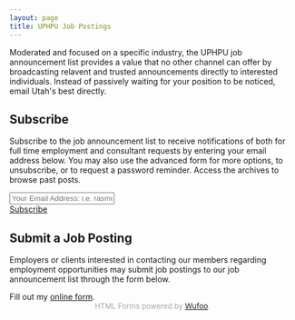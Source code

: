 ```yaml
---
layout: page
title: UPHPU Job Postings
---
```

Moderated and focused on a specific industry, the UPHPU job announcement list provides a value that no other channel can offer by broadcasting relavent and trusted announcements directly to interested individuals. Instead of passively waiting for your position to be noticed, email Utah's best directly.

## Subscribe

Subscribe to the job announcement list to receive notifications of both for full time employment and consultant requests by entering your email address below. You may also use the advanced form for more options, to unsubscribe, or to request a password reminder. Access the archives to browse past posts.

<form id="subcribeJobs" action="/mailman/subscribe/uphpu-jobs" method="POST">
<div class="row">
    <div class="large-12 columns">
      <div class="row collapse">
        <div class="small-9 columns">
          <input name="email" type="text" placeholder="Your Email Address: i.e. rasmus@php.net">
        </div>
        <div class="small-3 columns">
          <a name="email-button" value="subscribe" href="#" onclick="document.getElementById('subcribeJobs').submit();" class="button postfix">Subscribe</a>
        </div>
      </div>
    </div>
  </div>
</form>

## Submit a Job Posting

Employers or clients interested in contacting our members regarding employment opportunities may submit job postings to our job announcement list through the form below.

<div id="wufoo-z1in2f9v0ytxleg">
Fill out my <a href="https://uphpu.wufoo.com/forms/z1in2f9v0ytxleg">online form</a>.
</div>
<div id="wuf-adv" style="font-family:inherit;font-size: small;color:#a7a7a7;text-align:center;display:block;">HTML Forms powered by <a href="http://www.wufoo.com">Wufoo</a>.</div>
<script type="text/javascript">var z1in2f9v0ytxleg;(function(d, t) {
var s = d.createElement(t), options = {
'userName':'uphpu',
'formHash':'z1in2f9v0ytxleg',
'autoResize':true,
'height':'1151',
'async':true,
'host':'wufoo.com',
'header':'show',
'ssl':true};
s.src = ('https:' == d.location.protocol ? 'https://' : 'http://') + 'www.wufoo.com/scripts/embed/form.js';
s.onload = s.onreadystatechange = function() {
var rs = this.readyState; if (rs) if (rs != 'complete') if (rs != 'loaded') return;
try { z1in2f9v0ytxleg = new WufooForm();z1in2f9v0ytxleg.initialize(options);z1in2f9v0ytxleg.display(); } catch (e) {}};
var scr = d.getElementsByTagName(t)[0], par = scr.parentNode; par.insertBefore(s, scr);
})(document, 'script');</script>